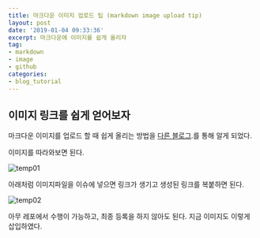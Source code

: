 ```yaml
---
title: 마크다운 이미지 업로드 팁 (markdown image upload tip)
layout: post
date: '2019-01-04 09:33:36'
excerpt: 마크다운에 이미지를 쉽게 올리자
tag:
- markdown
- image
- github
categories:
- blog_tutorial
---
```


## 이미지 링크를 쉽게 얻어보자

마크다운 이미지를 업로드 할 때 쉽게 올리는 방법을 [다른 블로그](https://ahribori.com/article/5a03bcfd6c9eef13d882e29a).를 통해 알게 되었다.

이미지를 따라와보면 된다.

![temp01](https://user-images.githubusercontent.com/26134358/50690613-5088c400-1071-11e9-8381-6d8eabfc4136.png)


아래처럼 이미지파일을 이슈에 넣으면 링크가 생기고 생성된 링크를 복붙하면 된다.


![temp02](https://user-images.githubusercontent.com/26134358/50690730-c0974a00-1071-11e9-8e75-eb83b93fb615.png)

아무 레포에서 수행이 가능하고, 최종 등록을 하지 않아도 된다.
지금 이미지도 이렇게 삽입하였다.

